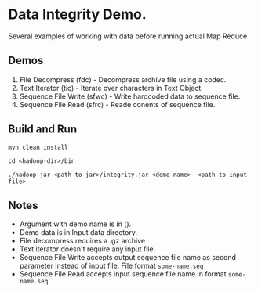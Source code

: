 # Data Integrity Demo.

Several examples of working with data before running actual Map Reduce

## Demos

1. File Decompress (fdc) - Decompress archive file using a codec.
2. Text Iterator (tic) - Iterate over characters in Text Object.
3. Sequence File Write (sfwc) - Write hardcoded data to sequence file.
4. Sequence File Read (sfrc) - Reade conents of sequence file.

## Build and Run
```
mvn clean install

cd <hadoop-dir>/bin

./hadoop jar <path-to-jar>/integrity.jar <demo-name>  <path-to-input-file> 
```

## Notes

- Argument with demo name is in ().
- Demo data is in Input data directory.
- File decompress requires a .gz archive
- Text iterator doesn't require any input file.
- Sequence File Write accepts output sequence file name as second parameter instead of input file. File format ```some-name.seq```
- Sequence File Read accepts input sequence file name in  format ```some-name.seq```
